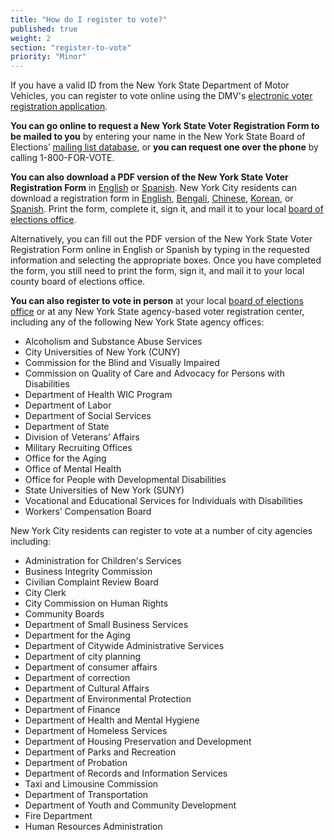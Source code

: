 ```yaml
---
title: "How do I register to vote?"
published: true
weight: 2
section: "register-to-vote"
priority: "Minor"
---
```

If you have a valid ID from the New York State Department of Motor Vehicles, you can register to vote online using the DMV's [electronic voter registration application](https://dmv.ny.gov/more-info/electronic-voter-registration-application).  

**You can go online to request a New York State Voter Registration Form to be mailed to you** by entering your name in the New York State Board of Elections’ [mailing list database](http://www.elections.ny.gov/VoterRegFormRequest.html), or **you can request one over the phone** by calling 1-800-FOR-VOTE.  

**You can also download a PDF version of the New York State Voter Registration Form** in [English](http://www.elections.ny.gov/NYSBOE/download/voting/voteform.pdf) or [Spanish](http://www.elections.ny.gov/NYSBOE/download/voting/spanishvoteform.pdf). New York City residents can download a registration form in [English](http://www.vote.nyc.ny.us/downloads/pdf/forms/boe/voterreg/voterregenglish.pdf), [Bengali](http://www.vote.nyc.ny.us/downloads/pdf/forms/boe/voterreg/voterregbengali.pdf), [Chinese](http://www.vote.nyc.ny.us/downloads/pdf/forms/boe/voterreg/voterregchinese.pdf), [Korean](http://www.vote.nyc.ny.us/downloads/pdf/forms/boe/voterreg/voterregkorean.pdf), or [Spanish](http://www.vote.nyc.ny.us/downloads/pdf/forms/boe/voterreg/voterregspanish.pdf). Print the form, complete it, sign it, and mail it to your local [board of elections office](http://www.elections.ny.gov/CountyBoards.html).  

Alternatively, you can fill out the PDF version of the New York State Voter Registration Form online in English or Spanish by typing in the requested information and selecting the appropriate boxes. Once you have completed the form, you still need to print the form, sign it, and mail it to your local county board of elections office.  

**You can also register to vote in person** at your local [board of elections office](http://www.elections.ny.gov/CountyBoards.html) or at any New York State agency-based voter registration center, including any of the following New York State agency offices:  
- Alcoholism and Substance Abuse Services  
- City Universities of New York (CUNY)  
- Commission for the Blind and Visually Impaired  
- Commission on Quality of Care and Advocacy for Persons with Disabilities  
- Department of Health WIC Program  
- Department of Labor  
- Department of Social Services  
- Department of State  
- Division of Veterans’ Affairs  
- Military Recruiting Offices  
- Office for the Aging  
- Office of Mental Health  
- Office for People with Developmental Disabilities  
- State Universities of New York (SUNY)  
- Vocational and Educational Services for Individuals with Disabilities  
- Workers’ Compensation Board  

New York City residents can register to vote at a number of city agencies including:  
- Administration for Children's Services  
- Business Integrity Commission  
- Civilian Complaint Review Board  
- City Clerk  
- City Commission on Human Rights  
- Community Boards  
- Department of Small Business Services  
- Department for the Aging  
- Department of Citywide Administrative Services  
- Department of city planning  
- Department of consumer affairs  
- Department of correction  
- Department of Cultural Affairs  
- Department of Environmental Protection  
- Department of Finance  
- Department of Health and Mental Hygiene  
- Department of Homeless Services  
- Department of Housing Preservation and Development  
- Department of Parks and Recreation  
- Department of Probation  
- Department of Records and Information Services  
- Taxi and Limousine Commission  
- Department of Transportation  
- Department of Youth and Community Development  
- Fire Department  
- Human Resources Administration
